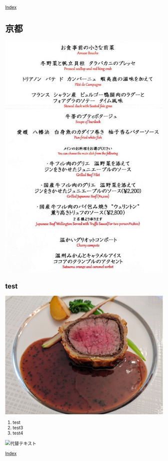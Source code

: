  [Index](../index.md)

# 京都

![代替テキスト](menu.jpg)

## test

![代替テキスト](PXL_20220129_035353967.jpg)

1. test
2. test3
3. test4

![代替テキスト](https://img.muji.net/img/item/4549738979234_1260.jpg)

[Index](../index)
